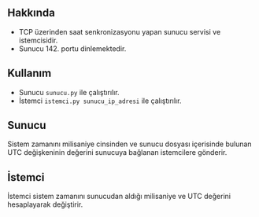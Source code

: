 ## Hakkında

* TCP üzerinden saat senkronizasyonu yapan sunucu servisi ve istemcisidir.
* Sunucu 142. portu dinlemektedir.

## Kullanım

* Sunucu `sunucu.py` ile çalıştırılır.
* İstemci `istemci.py sunucu_ip_adresi` ile çalıştırılır.

## Sunucu

Sistem zamanını milisaniye cinsinden ve sunucu dosyası içerisinde bulunan UTC değişkeninin değerini sunucuya bağlanan istemcilere gönderir.

## İstemci

İstemci sistem zamanını sunucudan aldığı milisaniye ve UTC değerini hesaplayarak değiştirir.
